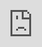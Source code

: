 ```yaml
---
title: 'Decolonize Palestine'
slug: 'decolonize-palestine'
draft: false
date: 2023-11-05T18:55:01+07:00
hiddenInXml: true
---
```


<iframe
    src="https://decolonizepalestine.com/"
    title="Decolonize Palestine"
    style="position: absolute; top: 0; left: 0; width: 100%; height: 100%; border: none;"
>
</iframe>
